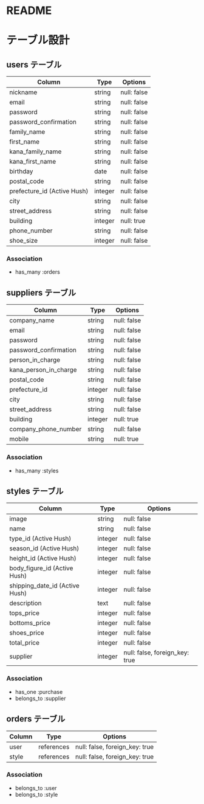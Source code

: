 # README
# テーブル設計

## users テーブル

| Column                      | Type    | Options     |
| --------------------------- | ------- | ----------- |
| nickname                    | string  | null: false |
| email                       | string  | null: false |
| password                    | string  | null: false |
| password_confirmation       | string  | null: false |
| family_name                 | string  | null: false |
| first_name                  | string  | null: false |
| kana_family_name            | string  | null: false |
| kana_first_name             | string  | null: false |
| birthday                    | date    | null: false |
| postal_code                 | string  | null: false |
| prefecture_id (Active Hush) | integer | null: false |
| city                        | string  | null: false |
| street_address              | string  | null: false |
| building                    | integer | null: true  |
| phone_number                | string  | null: false |
| shoe_size                   | integer | null: false |

### Association

- has_many :orders

## suppliers テーブル

| Column                | Type    | Options     |
| --------------------- | ------- | ----------- |
| company_name          | string  | null: false |
| email                 | string  | null: false |
| password              | string  | null: false |
| password_confirmation | string  | null: false |
| person_in_charge      | string  | null: false |
| kana_person_in_charge | string  | null: false |
| postal_code           | string  | null: false |
| prefecture_id         | integer | null: false |
| city                  | string  | null: false |
| street_address        | string  | null: false |
| building              | integer | null: true  |
| company_phone_number  | string  | null: false |
| mobile                | string  | null: true  |

### Association

- has_many :styles

## styles テーブル

| Column                         | Type    | Options                        |
| ------------------------------ | ------- | ------------------------------ |
| image                          | string  | null: false                    |
| name                           | string  | null: false                    |
| type_id (Active Hush)          | integer | null: false                    |
| season_id (Active Hush)        | integer | null: false                    |
| height_id (Active Hush)        | integer | null: false                    |
| body_figure_id (Active Hush)   | integer | null: false                    |
| shipping_date_id (Active Hush) | integer | null: false                    |
| description                    | text    | null: false                    |
| tops_price                     | integer | null: false                    |
| bottoms_price                  | integer | null: false                    |
| shoes_price                    | integer | null: false                    |
| total_price                    | integer | null: false                    |
| supplier                       | integer | null: false, foreign_key: true |

### Association

- has_one :purchase
- belongs_to :supplier

## orders テーブル

| Column | Type       | Options                        |
| ------ | ---------- | ------------------------------ |
| user   | references | null: false, foreign_key: true |
| style  | references | null: false, foreign_key: true |

### Association

- belongs_to :user
- belongs_to :style